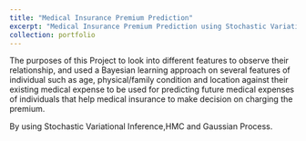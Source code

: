 ```yaml
---
title: "Medical Insurance Premium Prediction"
excerpt: "Medical Insurance Premium Prediction using Stochastic Variational Inference and by using probalistic programming langauge Pyro<br/><img src='/images/500x300.png'>"
collection: portfolio
---
```


The purposes of this Project to look into different features to observe their relationship, and used a Bayesian learning approach on several features of individual such as age, physical/family condition and location against their existing medical expense to be used for predicting future medical expenses of individuals that help medical insurance to make decision on charging the premium.

By using Stochastic Variational Inference,HMC and Gaussian Process.
